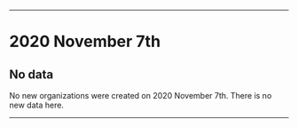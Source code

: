 
***

# 2020 November 7th

## No data

No new organizations were created on 2020 November 7th. There is no new data here.

***
